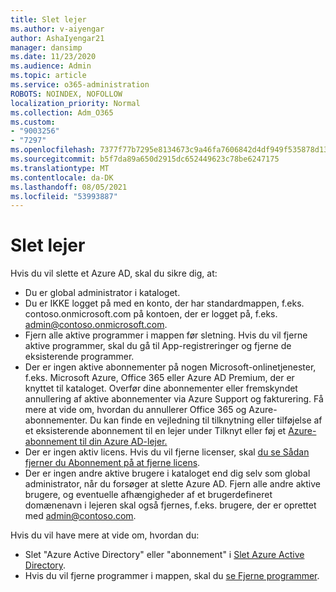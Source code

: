 ```yaml
---
title: Slet lejer
ms.author: v-aiyengar
author: AshaIyengar21
manager: dansimp
ms.date: 11/23/2020
ms.audience: Admin
ms.topic: article
ms.service: o365-administration
ROBOTS: NOINDEX, NOFOLLOW
localization_priority: Normal
ms.collection: Adm_O365
ms.custom:
- "9003256"
- "7297"
ms.openlocfilehash: 7377f77b7295e8134673c9a46fa7606842d4df949f535878d13986c6d39d0b5e
ms.sourcegitcommit: b5f7da89a650d2915dc652449623c78be6247175
ms.translationtype: MT
ms.contentlocale: da-DK
ms.lasthandoff: 08/05/2021
ms.locfileid: "53993887"
---
```

# <a name="delete-tenant"></a>Slet lejer

Hvis du vil slette et Azure AD, skal du sikre dig, at:
- Du er global administrator i kataloget.
- Du er IKKE logget på med en konto, der har standardmappen, f.eks. contoso.onmicrosoft.com på kontoen, der er logget på, f.eks. admin@contoso.onmicrosoft.com.
- Fjern alle aktive programmer i mappen før sletning. Hvis du vil fjerne aktive programmer, skal du gå til App-registreringer og fjerne de eksisterende programmer.
- Der er ingen aktive abonnementer på nogen Microsoft-onlinetjenester, f.eks. Microsoft Azure, Office 365 eller Azure AD Premium, der er knyttet til kataloget. Overfør dine abonnementer eller fremskyndet annullering af aktive abonnementer via Azure Support og fakturering. Få mere at vide om, hvordan du annullerer Office 365 og Azure-abonnementer. Du kan finde en vejledning til tilknytning eller tilføjelse af et eksisterende abonnement til en lejer under Tilknyt eller føj et [Azure-abonnement til din Azure AD-lejer.](https://docs.microsoft.com/azure/active-directory/fundamentals/active-directory-how-subscriptions-associated-directory)
- Der er ingen aktiv licens. Hvis du vil fjerne licenser, skal [du se Sådan fjerner du Abonnement på at fjerne licens](https://docs.microsoft.com/azure/active-directory/enterprise-users/directory-delete-howto#delete-a-subscription).
- Der er ingen andre aktive brugere i kataloget end dig selv som global administrator, når du forsøger at slette Azure AD. Fjern alle andre aktive brugere, og eventuelle afhængigheder af et brugerdefineret domænenavn i lejeren skal også fjernes, f.eks. brugere, der er oprettet med admin@contoso.com.

Hvis du vil have mere at vide om, hvordan du:
- Slet "Azure Active Directory" eller "abonnement" i [Slet Azure Active Directory](https://docs.microsoft.com/azure/active-directory/users-groups-roles/directory-delete-howto).
- Hvis du vil fjerne programmer i mappen, skal du [se Fjerne programmer](https://docs.microsoft.com/azure/active-directory/develop/quickstart-remove-app). 
